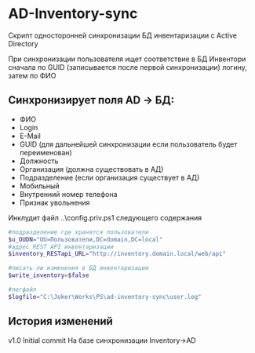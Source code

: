 # AD-Inventory-sync
Скрипт односторонней синхронизации БД инвентаризации с Active Directory

При синхронизации пользователя ищет соответствие в БД Инвентори сначала по GUID (записывается после первой синхронизации) логину, затем по ФИО  

## Синхронизирует поля AD -> БД:
* ФИО
* Login
* E-Mail
* GUID (для дальнейшей синхронизации если пользователь будет переименован)
* Должность
* Организация (должна существовать в АД)
* Подразделение (если организация существует в АД)
* Мобильный
* Внутренний номер телефона
* Признак увольнения


Инклудит файл ..\config.priv.ps1 следующего содержания
```powershell
#подразделение где хранятся пользователи
$u_OUDN="OU=Пользователи,DC=domain,DC=local"
#адрес REST API инвентаризации
$inventory_RESTapi_URL="http://inventory.domain.local/web/api"

#писать ли изменения в БД инвентаризации
$write_inventory=$false

#логфайл
$logfile="C:\Joker\Works\PS\ad-inventory-sync\user.log"
```


## История изменений
v1.0 Initial commit 
     На базе синхронизации Inventory->AD


